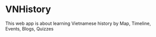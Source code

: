# VNHistory
This web app is about learning Vietnamese history by Map, Timeline, Events, Blogs, Quizzes
